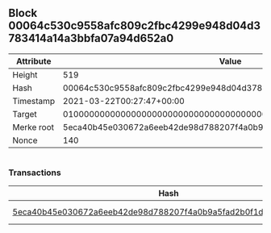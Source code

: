 ## Block 00064c530c9558afc809c2fbc4299e948d04d3783414a14a3bbfa07a94d652a0

Attribute | Value
--- | ---
Height | 519
Hash | 00064c530c9558afc809c2fbc4299e948d04d3783414a14a3bbfa07a94d652a0
Timestamp | 2021-03-22T00:27:47+00:00
Target | 0100000000000000000000000000000000000000000000000000000000000000
Merke root | 5eca40b45e030672a6eeb42de98d788207f4a0b9a5fad2b0f1d7b784ff7ddc5b
Nonce | 140

```

```

### Transactions

Hash | Amount
--- | ---
[5eca40b45e030672a6eeb42de98d788207f4a0b9a5fad2b0f1d7b784ff7ddc5b](5eca40b45e030672a6eeb42de98d788207f4a0b9a5fad2b0f1d7b784ff7ddc5b.md) | 10.00000000 SKEPTI 
